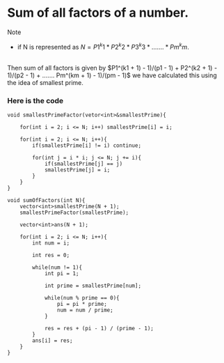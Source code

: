 # Sum of all factors of a number.

> [!NOTE]
> - if N is represented as $N = P1^k1 * P2^k2 * P3^k3 * ....... *Pm^km$.
> <br/>
> Then sum of all factors is given by $P1^(k1 + 1) - 1)/(p1 - 1) + P2^(k2 + 1) - 1)/(p2 - 1) + ....... Pm^(km + 1) - 1)/(pm - 1)$
> we have calculated this using the idea of smallest prime.

<h3> Here is the code </h3>

    void smallestPrimeFactor(vetor<int>&smallestPrime){
    
        for(int i = 2; i <= N; i++) smallestPrime[i] = i;
    
        for(int i = 2; i <= N; i++){
            if(smallestPrime[i] != i) continue;
    
            for(int j = i * i; j <= N; j += i){
                if(smallestPrime[j] == j)
                smallestPrime[j] = i;
            }
        }
    }
    
    void sumOfFactors(int N){
        vector<int>smallestPrime(N + 1);
        smallestPrimeFactor(smallestPrime);
    
        vector<int>ans(N + 1);
    
        for(int i = 2; i <= N; i++){
            int num = i;
    
            int res = 0;
    
            while(num != 1){
                int pi = 1;
    
                int prime = smallestPrime[num];
    
                while(num % prime == 0){
                    pi = pi * prime;
                    num = num / prime;
                }
    
                res = res + (pi - 1) / (prime - 1);
            }
            ans[i] = res;
        }
    }
